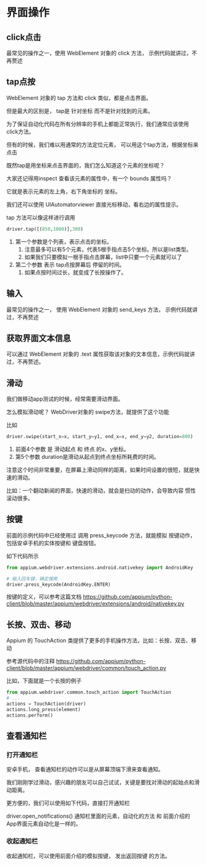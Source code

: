 # 界面操作


## click点击
最常见的操作之一，使用 WebElement 对象的 click 方法， 示例代码就讲过，不再赘述



## tap点按
WebElement 对象的 tap 方法和 click 类似，都是点击界面。

但是最大的区别是， tap是 针对坐标 而不是针对找到的元素。

为了保证自动化代码在所有分辨率的手机上都能正常执行，我们通常应该使用click方法。

但有的时候，我们难以用通常的方法定位元素， 可以用这个tap方法，根据坐标来点击

既然tap是用坐标来点击界面的，我们怎么知道这个元素的坐标呢？

大家还记得用inspect 查看该元素的属性中，有一个 bounds 属性吗？

它就是表示元素的左上角，右下角坐标的 坐标。

我们还可以使用 UIAutomatorviewer 直接光标移动，看右边的属性提示。

tap 方法可以像这样进行调用
```py
driver.tap([(850,1080)],300)
```
1. 第一个参数是个列表，表示点击的坐标。
   1. 注意最多可以有5个元素，代表5根手指点击5个坐标。所以是list类型。
   2. 如果我们只要模拟一根手指点击屏幕，list中只要一个元素就可以了
2. 第二个参数 表示 tap点按屏幕后 停留的时间。
   1. 如果点按时间过长，就变成了长按操作了。




## 输入
最常见的操作之一， 使用 WebElement 对象的 send_keys 方法， 示例代码就讲过，不再赘述



## 获取界面文本信息
可以通过 WebElement 对象的 .text 属性获取该对象的文本信息，示例代码就讲过，不再赘述。

## 滑动
我们做移动app测试的时候，经常需要滑动界面。

怎么模拟滑动呢？ WebDriver对象的 swipe方法，就提供了这个功能

比如
```py
driver.swipe(start_x=x, start_y=y1, end_x=x, end_y=y2, duration=800)
```
1. 前面4个参数 是 滑动起点 和 终点 的x、y坐标。
2. 第5个参数 duration是滑动从起点到终点坐标所耗费的时间。

注意这个时间非常重要，在屏幕上滑动同样的距离，如果时间设置的很短，就是快速的滑动。

比如：一个翻动新闻的界面，快速的滑动，就会是扫动的动作，会导致内容 惯性 滚动很多。




## 按键
前面的示例代码中已经使用过 调用 press_keycode 方法，就能模拟 按键动作，包括安卓手机的实体按键和 键盘按钮。

如下代码所示

```py
from appium.webdriver.extensions.android.nativekey import AndroidKey

# 输入回车键，确定搜索
driver.press_keycode(AndroidKey.ENTER)
```
按键的定义，可以参考这篇文档 https://github.com/appium/python-client/blob/master/appium/webdriver/extensions/android/nativekey.py



## 长按、双击、移动
Appium 的 TouchAction 类提供了更多的手机操作方法，比如：长按、双击、移动

参考源代码中的注释 https://github.com/appium/python-client/blob/master/appium/webdriver/common/touch_action.py

比如，下面就是一个长按的例子
```py
from appium.webdriver.common.touch_action import TouchAction
# ...
actions = TouchAction(driver)
actions.long_press(element)
actions.perform()
```

## 查看通知栏
### 打开通知栏

安卓手机， 查看通知栏的动作可以是从屏幕顶端下滑来查看通知。

我们刚刚学过滑动，感兴趣的朋友可以自己试试，关键是要找对滑动的起始点和滑动距离。

更方便的，我们可以使用如下代码，直接打开通知栏

driver.open_notifications()
通知栏里面的元素，自动化的方法 和 前面介绍的App界面元素自动化是一样的。

### 收起通知栏

收起通知栏，可以使用前面介绍的模拟按键， 发出返回按键 的方法。





